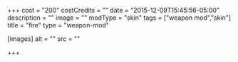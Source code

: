 +++
cost = "200"
costCredits = ""
date = "2015-12-09T15:45:56-05:00"
description = ""
image = ""
modType = "skin"
tags = ["weapon mod","skin"]
title = "fire"
type = "weapon-mod"

[images]
  alt = ""
  src = ""

+++
